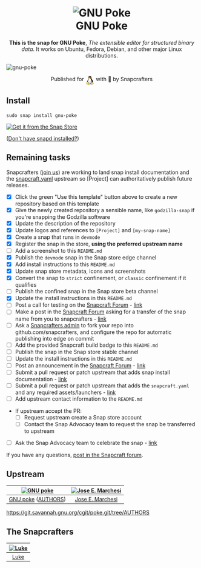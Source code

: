 <h1 align="center">
  <img src="https://avatars1.githubusercontent.com/u/29598503?v=3&s=256" alt="GNU Poke">
  <br />
  GNU Poke
</h1>

<p align="center"><b>This is the snap for GNU Poke</b>, <i>The extensible editor for structured binary data</i>. It works on Ubuntu, Fedora, Debian, and other major Linux distributions.</p>

<!-- Uncomment and modify this when you are provided a build status badge
<p align="center">
<a href="https://build.snapcraft.io/user/snapcrafters/gnu-poke"><img src="https://build.snapcraft.io/badge/snapcrafters/fork-and-rename-me.svg" alt="Snap Status"></a>
</p>
-->

![gnu-poke](screenshot-1.0.png?master/screenshot_1.0.png "gnu-poke")

<p align="center">Published for <img src="https://raw.githubusercontent.com/anythingcodes/slack-emoji-for-techies/gh-pages/emoji/tux.png" align="top" width="24" /> with 💝 by Snapcrafters</p>

## Install

    sudo snap install gnu-poke

[![Get it from the Snap Store](https://snapcraft.io/static/images/badges/en/snap-store-white.svg)](https://snapcraft.io/poke)

([Don't have snapd installed?](https://snapcraft.io/docs/core/install))

## Remaining tasks

Snapcrafters ([join us](https://forum.snapcraft.io/t/join-snapcrafters/1325)) 
are working to land snap install documentation and
the [snapcraft.yaml](https://github.com/snapcrafters/fork-and-rename-me/blob/master/snap/snapcraft.yaml)
upstream so [Project] can authoritatively publish future releases.

  - [x] Click the green "Use this template" button above to create a new repository based on this template
  - [x] Give the newly created repository a sensible name, like `godzilla-snap` if you're snapping the Godzilla software
  - [x] Update the description of the repository
  - [x] Update logos and references to `[Project]` and `[my-snap-name]`
  - [x] Create a snap that runs in `devmode`
  - [x] Register the snap in the store, **using the preferred upstream name**
  - [ ] Add a screenshot to this `README.md`
  - [x] Publish the `devmode` snap in the Snap store edge channel
  - [x] Add install instructions to this `README.md`
  - [x] Update snap store metadata, icons and screenshots
  - [x] Convert the snap to `strict` confinement, or `classic` confinement if it qualifies
  - [ ] Publish the confined snap in the Snap store beta channel
  - [x] Update the install instructions in this `README.md`
  - [ ] Post a call for testing on the [Snapcraft Forum](https://forum.snapcraft.io) - [link]()
  - [ ] Make a post in the [Snapcraft Forum](https://forum.snapcraft.io) asking for a transfer of the snap name from you to snapcrafters - [link]()
  - [ ] Ask a [Snapcrafters admin](https://github.com/orgs/snapcrafters/people?query=%20role%3Aowner) to fork your repo into github.com/snapcrafters, and configure the repo for automatic publishing into edge on commit
  - [ ] Add the provided Snapcraft build badge to this `README.md`
  - [ ] Publish the snap in the Snap store stable channel
  - [ ] Update the install instructions in this `README.md`
  - [ ] Post an announcement in the [Snapcraft Forum](https://forum.snapcraft.io) - [link]()
  - [ ] Submit a pull request or patch upstream that adds snap install documentation - [link]()
  - [ ] Submit a pull request or patch upstream that adds the `snapcraft.yaml` and any required assets/launchers - [link]()
  - [ ] Add upstream contact information to the `README.md`  
  - If upstream accept the PR:
    - [ ] Request upstream create a Snap store account
    - [ ] Contact the Snap Advocacy team to request the snap be transferred to upstream
  - [ ] Ask the Snap Advocacy team to celebrate the snap - [link]()

If you have any questions, [post in the Snapcraft forum](https://forum.snapcraft.io).

## Upstream

| [![GNU poke](https://gravatar.com/avatar/bc0bced65e963eb5c3a16cab8b004431?s=128)](http://www.jemarch.net/poke) | [![Jose E. Marchesi](http://www.jemarch.net/jemarch-t.png)](http://www.jemarch.net/cv.html) |
| :---: | :---: |
| [GNU poke](http://www.jemarch.net/poke) ([AUTHORS](https://git.savannah.gnu.org/cgit/poke.git/tree/AUTHORS)) | [Jose E. Marchesi](http://www.jemarch.net/cv.html) |

https://git.savannah.gnu.org/cgit/poke.git/tree/AUTHORS

## The Snapcrafters

| [![Luke](https://avatars.githubusercontent.com/u/836281?s=128&u=bcfdfa1256483cef169eaf1dab8ca00d0e4124a9&v=4)](https://github.com/lrenaud/) |
| :---: |
| [Luke](https://github.com/lrenaud/) |
